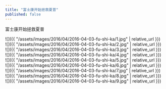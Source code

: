 ```yaml
---
title: "富士康开始拯救夏普"
published: false
---
```

富士康开始拯救夏普



![]({{ "/assets/images/2016/04/2016-04-03-fu-shi-ka/1.jpg" | relative_url }})
![]({{ "/assets/images/2016/04/2016-04-03-fu-shi-ka/2.jpg" | relative_url }})
![]({{ "/assets/images/2016/04/2016-04-03-fu-shi-ka/3.jpg" | relative_url }})
![]({{ "/assets/images/2016/04/2016-04-03-fu-shi-ka/4.jpg" | relative_url }})
![]({{ "/assets/images/2016/04/2016-04-03-fu-shi-ka/5.jpg" | relative_url }})
![]({{ "/assets/images/2016/04/2016-04-03-fu-shi-ka/6.jpg" | relative_url }})
![]({{ "/assets/images/2016/04/2016-04-03-fu-shi-ka/7.jpg" | relative_url }})
![]({{ "/assets/images/2016/04/2016-04-03-fu-shi-ka/8.jpg" | relative_url }})
![]({{ "/assets/images/2016/04/2016-04-03-fu-shi-ka/9.jpg" | relative_url }})

